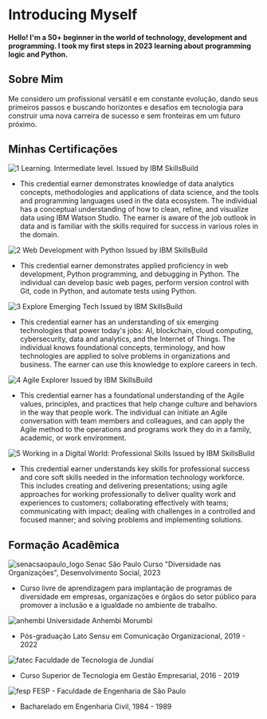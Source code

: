 # Introducing Myself
#### Hello! I'm a 50+ beginner in the world of technology, development and programming. I took my first steps in 2023 learning about programming logic and Python.

## Sobre Mim
Me considero um profissional versátil e em constante evolução, dando seus primeiros passos e buscando horizontes e desafios em tecnologia para construir uma nova carreira de sucesso e sem fronteiras em um futuro próximo.

## Minhas Certificações
![1](https://github.com/Joeinsidethecode/dio-lab-open-source/assets/147886590/646c21d6-287b-4b13-9f52-2f5e0fc9ced5)
Learning. Intermediate level. Issued by IBM SkillsBuild
- This credential earner demonstrates knowledge of data analytics concepts, methodologies and applications of data science, and the tools and programming languages used in the data ecosystem. The individual has a conceptual understanding of how to clean, refine, and visualize data using IBM Watson Studio. The earner is aware of the job outlook in data and is familiar with the skills required for success in various roles in the domain.

![2](https://github.com/Joeinsidethecode/dio-lab-open-source/assets/147886590/70a1d91f-6ca5-4598-bfc2-2444cf982c44)
Web Development with Python
Issued by IBM SkillsBuild
- This credential earner demonstrates applied proficiency in web development, Python programming, and debugging in Python. The individual can develop basic web pages, perform version control with Git, code in Python, and automate tests using Python.

![3](https://github.com/Joeinsidethecode/dio-lab-open-source/assets/147886590/90b12a66-dbd2-412f-91be-16e9faf1df26)
Explore Emerging Tech
Issued by IBM SkillsBuild
- This credential earner has an understanding of six emerging technologies that power today's jobs: AI, blockchain, cloud computing, cybersecurity, data and analytics, and the Internet of Things. The individual knows foundational concepts, terminology, and how technologies are applied to solve problems in organizations and business. The earner can use this knowledge to explore careers in tech.

![4](https://github.com/Joeinsidethecode/dio-lab-open-source/assets/147886590/bb0ceeae-e1c3-4993-bf31-7f9ca7a82535)
Agile Explorer
Issued by IBM SkillsBuild
- This credential earner has a foundational understanding of the Agile values, principles, and practices that help change culture and behaviors in the way that people work. The individual can initiate an Agile conversation with team members and colleagues, and can apply the Agile method to the operations and programs work they do in a family, academic, or work environment.

![5](https://github.com/Joeinsidethecode/dio-lab-open-source/assets/147886590/56d10b10-929d-4d57-bf36-9cbd4267dd1f)
Working in a Digital World: Professional Skills
Issued by IBM SkillsBuild
- This credential earner understands key skills for professional success and core soft skills needed in the information technology workforce. This includes creating and delivering presentations; using agile approaches for working professionally to deliver quality work and experiences to customers; collaborating effectively with teams; communicating with impact; dealing with challenges in a controlled and focused manner; and solving problems and implementing solutions.

## Formação Acadêmica
![senacsaopaulo_logo](https://github.com/Joeinsidethecode/dio-lab-open-source/assets/147886590/fc25f486-81e7-4e3e-a57a-df8655eb7037)
Senac São Paulo
Curso "Diversidade nas Organizações", Desenvolvimento Social, 2023
- Curso livre de aprendizagem para implantação de programas de diversidade em empresas, organizações e órgãos do setor público para promover a inclusão e a igualdade no ambiente de trabalho.

![anhembi](https://github.com/Joeinsidethecode/dio-lab-open-source/assets/147886590/97f083ac-5d82-43d8-8a4a-7215743b1e70)
Universidade Anhembi Morumbi
- Pós-graduação Lato Sensu em Comunicação Organizacional, 2019 - 2022 

![fatec](https://github.com/Joeinsidethecode/dio-lab-open-source/assets/147886590/ed4d449b-4250-4cff-8415-62d793a2ac2d)
Faculdade de Tecnologia de Jundiaí
- Curso Superior de Tecnologia em Gestão Empresarial, 2016 - 2019

![fesp](https://github.com/Joeinsidethecode/dio-lab-open-source/assets/147886590/a1162fe3-b24b-4d62-a4f2-f0def3496d43)
FESP - Faculdade de Engenharia de São Paulo
- Bacharelado em Engenharia Civil, 1984 - 1989
 


 



